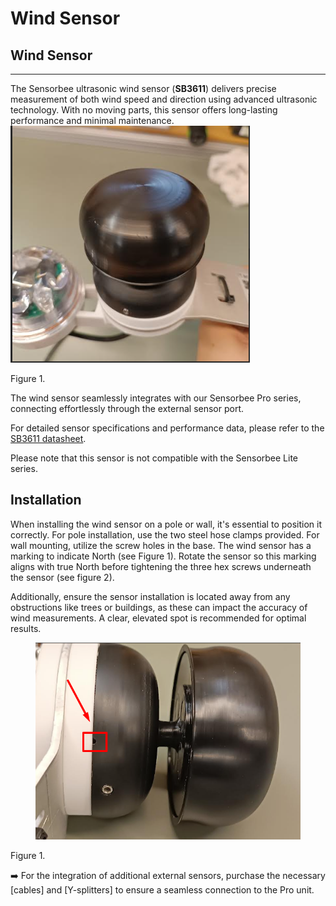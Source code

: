 # Wind Sensor

## Wind Sensor

***

The Sensorbee ultrasonic wind sensor (**SB3611**) delivers precise measurement of both wind speed and direction using advanced ultrasonic technology. With no moving parts, this sensor offers long-lasting performance and minimal maintenance.\
![](../../.gitbook/assets/image.png)

Figure 1.

The wind sensor seamlessly integrates with our Sensorbee Pro series, connecting effortlessly through the external sensor port.

For detailed sensor specifications and performance data, please refer to the [SB3611 datasheet](https://www.notion.so/Datasheets-fd72e01b8f664506a6c6943291b0e92b?pvs=21).

Please note that this sensor is not compatible with the Sensorbee Lite series.

## Installation

When installing the wind sensor on a pole or wall, it's essential to position it correctly. For pole installation, use the two steel hose clamps provided. For wall mounting, utilize the screw holes in the base. The wind sensor has a marking to indicate North (see Figure 1). Rotate the sensor so this marking aligns with true North before tightening the three hex screws underneath the sensor (see figure 2).

Additionally, ensure the sensor installation is located away from any obstructions like trees or buildings, as these can impact the accuracy of wind measurements. A clear, elevated spot is recommended for optimal results.

<figure><img src="../../.gitbook/assets/image (1).png" alt=""><figcaption></figcaption></figure>

Figure 1.



➡️ For the integration of additional external sensors, purchase the necessary \[cables] and \[Y-splitters] to ensure a seamless connection to the Pro unit.
